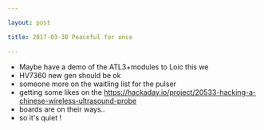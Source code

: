 ```yaml
---

layout: post

title: 2017-03-30 Peaceful for once

---
```



-   Maybe have a demo of the ATL3+modules to Loic this we
-   HV7360 new gen should be ok
-   someone more on the waitling list for the pulser
-   getting some likes on the
    https://hackaday.io/project/20533-hacking-a-chinese-wireless-ultrasound-probe
-   boards are on their ways..
-   so it's quiet !

